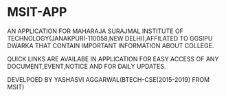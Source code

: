 # MSIT-APP
AN APPLICATION FOR MAHARAJA SURAJMAL INSTITUTE OF TECHNOLOGY(JANAKPURI-110058,NEW DELHI),AFFILATED TO GGSIPU DWARKA THAT CONTAIN IMPORTANT INFORMATION ABOUT COLLEGE.


QUICK LINKS ARE AVAILABE IN APPLICATION FOR EASY ACCESS OF ANY DOCUMENT,EVENT,NOTICE AND FOR DAILY UPDATES.


DEVELPOED BY YASHASVI AGGARWAL(BTECH-CSE(2015-2019) FROM MSIT)
